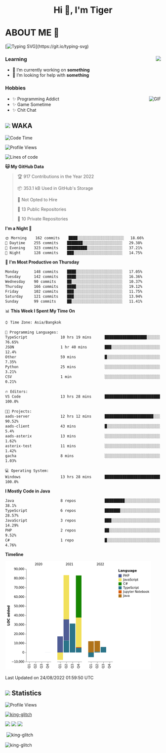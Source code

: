 <h1 align="center">Hi 👋, I'm Tiger</h1>




# ABOUT ME 💬

[![Typing SVG](https://readme-typing-svg.herokuapp.com?color=22F771&vCenter=true&lines=A+perssionate+developer+from+nowhere.)](https://git.io/typing-svg)

<div>
 <img align="right" src="https://spotify-github-profile.vercel.app/api/view?uid=12129734423&cover_image=false&theme=default&bar_color=22d016&bar_color_cover=true" />
 <h3>Learning</h3>
 
 <ul>
  <li>🔭 I’m currently working on <b>something</b></li>
  <li>🤝 I’m looking for help with <b>something</b></li>
 </ul>
 
</div>
<div>
 <h3>Hobbies</h3>
 <img align="right" height="475px"  alt="GIF" src="https://i.pinimg.com/originals/1f/b7/db/1fb7dbee557e5ed509f7517da8a84d58.gif" />
 <ul>
  <li>✨ Programming Addict</li>
  <li>✨ Game Sometime</li>
  <li>✨ Chit Chat</li>
 </ul>
 
</div>



## <img height="40" src="https://raw.githubusercontent.com/innng/innng/master/assets/kyubey.gif"/> WAKA

<!--START_SECTION:waka-->
![Code Time](http://img.shields.io/badge/Code%20Time-978%20hrs%2053%20mins-blue)

![Profile Views](http://img.shields.io/badge/Profile%20Views-18-blue)

![Lines of code](https://img.shields.io/badge/From%20Hello%20World%20I%27ve%20Written-232%20Thousand%20lines%20of%20code-blue)

**🐱 My GitHub Data** 

> 🏆 917 Contributions in the Year 2022
 > 
> 📦 353.1 kB Used in GitHub's Storage 
 > 
> 🚫 Not Opted to Hire
 > 
> 📜 13 Public Repositories 
 > 
> 🔑 10 Private Repositories  
 > 
**I'm a Night 🦉** 

```text
🌞 Morning    162 commits    ████░░░░░░░░░░░░░░░░░░░░░   18.66% 
🌆 Daytime    255 commits    ███████░░░░░░░░░░░░░░░░░░   29.38% 
🌃 Evening    323 commits    █████████░░░░░░░░░░░░░░░░   37.21% 
🌙 Night      128 commits    ███░░░░░░░░░░░░░░░░░░░░░░   14.75%

```
📅 **I'm Most Productive on Thursday** 

```text
Monday       148 commits    ████░░░░░░░░░░░░░░░░░░░░░   17.05% 
Tuesday      142 commits    ████░░░░░░░░░░░░░░░░░░░░░   16.36% 
Wednesday    90 commits     ██░░░░░░░░░░░░░░░░░░░░░░░   10.37% 
Thursday     166 commits    ████░░░░░░░░░░░░░░░░░░░░░   19.12% 
Friday       102 commits    ███░░░░░░░░░░░░░░░░░░░░░░   11.75% 
Saturday     121 commits    ███░░░░░░░░░░░░░░░░░░░░░░   13.94% 
Sunday       99 commits     ██░░░░░░░░░░░░░░░░░░░░░░░   11.41%

```


📊 **This Week I Spent My Time On** 

```text
⌚︎ Time Zone: Asia/Bangkok

💬 Programming Languages: 
TypeScript               10 hrs 19 mins      ███████████████████░░░░░░   76.65% 
JSON                     1 hr 40 mins        ███░░░░░░░░░░░░░░░░░░░░░░   12.4% 
Other                    59 mins             █░░░░░░░░░░░░░░░░░░░░░░░░   7.35% 
Python                   25 mins             ░░░░░░░░░░░░░░░░░░░░░░░░░   3.21% 
CSV                      1 min               ░░░░░░░░░░░░░░░░░░░░░░░░░   0.21%

🔥 Editors: 
VS Code                  13 hrs 28 mins      █████████████████████████   100.0%

🐱‍💻 Projects: 
aads-server              12 hrs 12 mins      ██████████████████████░░░   90.52% 
aads-client              43 mins             █░░░░░░░░░░░░░░░░░░░░░░░░   5.4% 
aads-asterix             13 mins             ░░░░░░░░░░░░░░░░░░░░░░░░░   1.62% 
asterix-test             11 mins             ░░░░░░░░░░░░░░░░░░░░░░░░░   1.42% 
gacha                    8 mins              ░░░░░░░░░░░░░░░░░░░░░░░░░   1.03%

💻 Operating System: 
Windows                  13 hrs 28 mins      █████████████████████████   100.0%

```

**I Mostly Code in Java** 

```text
Java                     8 repos             █████████░░░░░░░░░░░░░░░░   38.1% 
TypeScript               6 repos             ███████░░░░░░░░░░░░░░░░░░   28.57% 
JavaScript               3 repos             ███░░░░░░░░░░░░░░░░░░░░░░   14.29% 
PHP                      2 repos             ██░░░░░░░░░░░░░░░░░░░░░░░   9.52% 
C#                       1 repo              █░░░░░░░░░░░░░░░░░░░░░░░░   4.76%

```


**Timeline**

![Chart not found](https://raw.githubusercontent.com/king-glitch/king-glitch/main/charts/bar_graph.png) 


 Last Updated on 24/08/2022 01:59:50 UTC
<!--END_SECTION:waka-->
## <img height="40" src="https://raw.githubusercontent.com/innng/innng/master/assets/kyubey.gif"/> Statistics
![Profile Views](https://komarev.com/ghpvc/?username=king-glitch)  

<p align="left"> 
 <a href="https://github.com/ryo-ma/github-profile-trophy">
  <img src="https://github-profile-trophy.vercel.app/?username=king-glitch&theme=dracula" alt="king-glitch" />
 </a> </p>

![](https://github-profile-summary-cards.vercel.app/api/cards/profile-details?username=king-glitch&theme=dracula)
![](https://github-profile-summary-cards.vercel.app/api/cards/stats?username=king-glitch&theme=dracula) 
![](https://github-profile-summary-cards.vercel.app/api/cards/productive-time?username=king-glitch&theme=dracula)


<p>&nbsp;<img align="center" src="https://github-readme-stats.vercel.app/api?username=king-glitch&theme=dracula" alt="king-glitch" /></p>

<p><img align="center" src="https://github-readme-streak-stats.herokuapp.com/?user=king-glitch&theme=dracula" alt="king-glitch" /></p>
